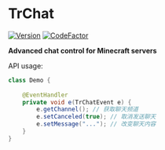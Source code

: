 # TrChat

[![Version](https://img.shields.io/badge/dynamic/json?label=Version&query=%24.tag_name&url=https%3A%2F%2Fapi.github.com%2Frepos%2FFlickerProjects%2FTrChat%2Freleases%2Flatest)](https://github.com/FlickerProjects/TrChat/releases) [![CodeFactor](https://www.codefactor.io/repository/github/flickerprojects/trchat/badge)](https://www.codefactor.io/repository/github/flickerprojects/trchat)

**Advanced chat control for Minecraft servers**

API usage: 
```java
class Demo {
    
    @EventHandler
    private void e(TrChatEvent e) {
        e.getChannel(); // 获取聊天频道
        e.setCanceled(true); // 取消发送聊天
        e.setMessage("..."); // 改变聊天内容
    }   
}
```
